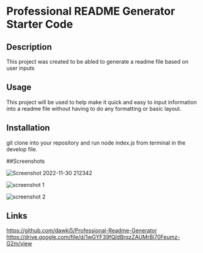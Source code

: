 # Professional README Generator Starter Code

## Description
This project was created to be abled to generate a readme file based on user inputs

## Usage
This project will be used to help make it quick and easy to input information into a readme file without having to do any formatting or basic layout.

## Installation
git clone into your repository and run node index.js from terminal in the develop file.

##Screenshots

![Screenshot 2022-11-30 212342](https://user-images.githubusercontent.com/109554960/204951013-6dc8e324-606d-4aeb-920c-5aea30f8beec.png)


![screenshot 1](https://user-images.githubusercontent.com/109554960/204951390-6b64f680-4584-457c-aca6-18181f53df79.png)


![screenshot 2](https://user-images.githubusercontent.com/109554960/204951405-f18d5bcd-be1e-4240-8303-9810ca740c81.png)


## Links
https://github.com/dawki5/Professional-Readme-Generator
https://drive.google.com/file/d/1wGYF39fQldBrqzZAUMrBi70Feumz-G2m/view
